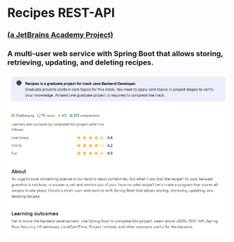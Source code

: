 # Recipes REST-API
### <a href="https://hyperskill.org/projects/91" target="_blank">(a JetBrains Academy Project)</a>
### A multi-user web service with Spring Boot that allows storing, retrieving, updating, and deleting recipes.

![info](info.png)

